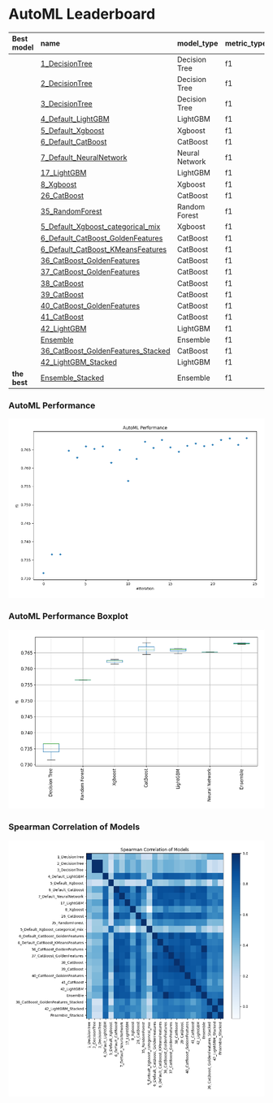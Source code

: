 # AutoML Leaderboard

| Best model   | name                                                                               | model_type     | metric_type   |   metric_value |   train_time |
|:-------------|:-----------------------------------------------------------------------------------|:---------------|:--------------|---------------:|-------------:|
|              | [1_DecisionTree](1_DecisionTree/README.md)                                         | Decision Tree  | f1            |       0.731489 |        34.76 |
|              | [2_DecisionTree](2_DecisionTree/README.md)                                         | Decision Tree  | f1            |       0.736563 |        34.08 |
|              | [3_DecisionTree](3_DecisionTree/README.md)                                         | Decision Tree  | f1            |       0.736563 |        34.42 |
|              | [4_Default_LightGBM](4_Default_LightGBM/README.md)                                 | LightGBM       | f1            |       0.764758 |       237.44 |
|              | [5_Default_Xgboost](5_Default_Xgboost/README.md)                                   | Xgboost        | f1            |       0.762871 |       184.26 |
|              | [6_Default_CatBoost](6_Default_CatBoost/README.md)                                 | CatBoost       | f1            |       0.765942 |       114.2  |
|              | [7_Default_NeuralNetwork](7_Default_NeuralNetwork/README.md)                       | Neural Network | f1            |       0.765239 |       428.69 |
|              | [17_LightGBM](17_LightGBM/README.md)                                               | LightGBM       | f1            |       0.765913 |       258.27 |
|              | [8_Xgboost](8_Xgboost/README.md)                                                   | Xgboost        | f1            |       0.761445 |       234.58 |
|              | [26_CatBoost](26_CatBoost/README.md)                                               | CatBoost       | f1            |       0.764971 |       136.01 |
|              | [35_RandomForest](35_RandomForest/README.md)                                       | Random Forest  | f1            |       0.756528 |        91.98 |
|              | [5_Default_Xgboost_categorical_mix](5_Default_Xgboost_categorical_mix/README.md)   | Xgboost        | f1            |       0.762537 |       187.41 |
|              | [6_Default_CatBoost_GoldenFeatures](6_Default_CatBoost_GoldenFeatures/README.md)   | CatBoost       | f1            |       0.767168 |       142.15 |
|              | [6_Default_CatBoost_KMeansFeatures](6_Default_CatBoost_KMeansFeatures/README.md)   | CatBoost       | f1            |       0.765495 |       108.46 |
|              | [36_CatBoost_GoldenFeatures](36_CatBoost_GoldenFeatures/README.md)                 | CatBoost       | f1            |       0.767654 |       106    |
|              | [37_CatBoost_GoldenFeatures](37_CatBoost_GoldenFeatures/README.md)                 | CatBoost       | f1            |       0.765631 |       118.08 |
|              | [38_CatBoost](38_CatBoost/README.md)                                               | CatBoost       | f1            |       0.764477 |       104.5  |
|              | [39_CatBoost](39_CatBoost/README.md)                                               | CatBoost       | f1            |       0.766075 |       118.24 |
|              | [40_CatBoost_GoldenFeatures](40_CatBoost_GoldenFeatures/README.md)                 | CatBoost       | f1            |       0.766649 |       103.45 |
|              | [41_CatBoost](41_CatBoost/README.md)                                               | CatBoost       | f1            |       0.765999 |       122.69 |
|              | [42_LightGBM](42_LightGBM/README.md)                                               | LightGBM       | f1            |       0.76635  |       250.87 |
|              | [Ensemble](Ensemble/README.md)                                                     | Ensemble       | f1            |       0.767654 |        51.6  |
|              | [36_CatBoost_GoldenFeatures_Stacked](36_CatBoost_GoldenFeatures_Stacked/README.md) | CatBoost       | f1            |       0.768069 |       104.98 |
|              | [42_LightGBM_Stacked](42_LightGBM_Stacked/README.md)                               | LightGBM       | f1            |       0.766347 |       231.49 |
| **the best** | [Ensemble_Stacked](Ensemble_Stacked/README.md)                                     | Ensemble       | f1            |       0.768113 |        60.92 |

### AutoML Performance
![AutoML Performance](ldb_performance.png)

### AutoML Performance Boxplot
![AutoML Performance Boxplot](ldb_performance_boxplot.png)

### Spearman Correlation of Models
![models spearman correlation](correlation_heatmap.png)

